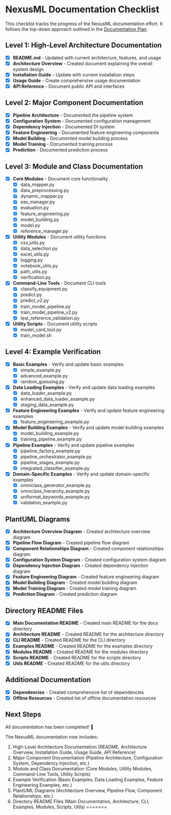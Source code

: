 # NexusML Documentation Checklist

This checklist tracks the progress of the NexusML documentation effort. It follows the top-down approach outlined in the [Documentation Plan](documentation_plan.md).

## Level 1: High-Level Architecture Documentation

- [x] **README.md** - Updated with current architecture, features, and usage
- [x] **Architecture Overview** - Created document explaining the overall system design
- [x] **Installation Guide** - Update with current installation steps
- [x] **Usage Guide** - Create comprehensive usage documentation
- [x] **API Reference** - Document public API and interfaces

## Level 2: Major Component Documentation

- [x] **Pipeline Architecture** - Documented the pipeline system
- [x] **Configuration System** - Documented configuration management
- [x] **Dependency Injection** - Documented DI system
- [x] **Feature Engineering** - Documented feature engineering components
- [x] **Model Building** - Documented model building process
- [x] **Model Training** - Documented training process
- [x] **Prediction** - Documented prediction process

## Level 3: Module and Class Documentation

- [x] **Core Modules** - Document core functionality
  - [x] data_mapper.py
  - [x] data_preprocessing.py
  - [x] dynamic_mapper.py
  - [x] eav_manager.py
  - [x] evaluation.py
  - [x] feature_engineering.py
  - [x] model_building.py
  - [x] model.py
  - [x] reference_manager.py

- [x] **Utility Modules** - Document utility functions
  - [x] csv_utils.py
  - [x] data_selection.py
  - [x] excel_utils.py
  - [x] logging.py
  - [x] notebook_utils.py
  - [x] path_utils.py
  - [x] verification.py

- [x] **Command-Line Tools** - Document CLI tools
  - [x] classify_equipment.py
  - [x] predict.py
  - [x] predict_v2.py
  - [x] train_model_pipeline.py
  - [x] train_model_pipeline_v2.py
  - [x] test_reference_validation.py

- [x] **Utility Scripts** - Document utility scripts
  - [x] model_card_tool.py
  - [x] train_model.sh

## Level 4: Example Verification

- [x] **Basic Examples** - Verify and update basic examples
  - [x] simple_example.py
  - [x] advanced_example.py
  - [x] random_guessing.py

- [x] **Data Loading Examples** - Verify and update data loading examples
  - [x] data_loader_example.py
  - [x] enhanced_data_loader_example.py
  - [x] staging_data_example.py

- [x] **Feature Engineering Examples** - Verify and update feature engineering examples
  - [x] feature_engineering_example.py

- [x] **Model Building Examples** - Verify and update model building examples
  - [x] model_building_example.py
  - [x] training_pipeline_example.py

- [x] **Pipeline Examples** - Verify and update pipeline examples
  - [x] pipeline_factory_example.py
  - [x] pipeline_orchestrator_example.py
  - [x] pipeline_stages_example.py
  - [x] integrated_classifier_example.py

- [x] **Domain-Specific Examples** - Verify and update domain-specific examples
  - [x] omniclass_generator_example.py
  - [x] omniclass_hierarchy_example.py
  - [x] uniformat_keywords_example.py
  - [x] validation_example.py

## PlantUML Diagrams

- [x] **Architecture Overview Diagram** - Created architecture overview diagram
- [x] **Pipeline Flow Diagram** - Created pipeline flow diagram
- [x] **Component Relationships Diagram** - Created component relationships diagram
- [x] **Configuration System Diagram** - Created configuration system diagram
- [x] **Dependency Injection Diagram** - Created dependency injection diagram
- [x] **Feature Engineering Diagram** - Created feature engineering diagram
- [x] **Model Building Diagram** - Created model building diagram
- [x] **Model Training Diagram** - Created model training diagram
- [x] **Prediction Diagram** - Created prediction diagram

## Directory README Files

- [x] **Main Documentation README** - Created main README for the docs directory
- [x] **Architecture README** - Created README for the architecture directory
- [x] **CLI README** - Created README for the CLI directory
- [x] **Examples README** - Created README for the examples directory
- [x] **Modules README** - Created README for the modules directory
- [x] **Scripts README** - Created README for the scripts directory
- [x] **Utils README** - Created README for the utils directory

## Additional Documentation

- [x] **Dependencies** - Created comprehensive list of dependencies
- [x] **Offline Resources** - Created list of offline documentation resources

## Next Steps

All documentation has been completed! 🎉

The NexusML documentation now includes:
1. High-Level Architecture Documentation (README, Architecture Overview, Installation Guide, Usage Guide, API Reference)
2. Major Component Documentation (Pipeline Architecture, Configuration System, Dependency Injection, etc.)
3. Module and Class Documentation (Core Modules, Utility Modules, Command-Line Tools, Utility Scripts)
4. Example Verification (Basic Examples, Data Loading Examples, Feature Engineering Examples, etc.)
5. PlantUML Diagrams (Architecture Overview, Pipeline Flow, Component Relationships, etc.)
6. Directory README Files (Main Documentation, Architecture, CLI, Examples, Modules, Scripts, Utils)
=======

